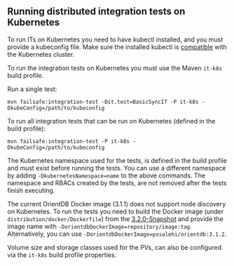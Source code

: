 ## Running distributed integration tests on Kubernetes

To run ITs on Kubernetes you need to have kubectl installed, and you must provide a kubeconfig file. Make sure the installed kubectl is [compatible](https://kubernetes.io/docs/setup/release/version-skew-policy/#kubectl) with the Kubernetes cluster.

To run the integration tests on Kubernetes you must use the Maven `it-k8s` build profile.

Run a single test:
```
mvn failsafe:integration-test -Dit.test=BasicSyncIT -P it-k8s -DkubeConfig=/path/to/kubeconfig
```

To run all integration tests that can be run on Kubernetes (defined in the build profile):
```
mvn failsafe:integration-test -P it-k8s -DkubeConfig=/path/to/kubeconfig
```

The Kubernetes namespace used for the tests, is defined in the build profile and must exist before running the tests. You can use a different namespace by adding `-DkubernetesNamespace=name` to the above commands. The namespace and RBACs created by the tests, are not removed after the tests finish executing.

The current OrientDB Docker image (3.1.1) does not support node discovery on Kubernetes. To run the tests you need to build the Docker image (under `distribution/docker/Dockerfile`) from the [3.2.0-Snapshot](https://oss.sonatype.org/content/repositories/snapshots/com/orientechnologies/orientdb-community/3.2.0-SNAPSHOT/orientdb-community-3.2.0-20200814.124313-31.tar.gz) and provide the image name with `-DorientdbDockerImage=repository/image:tag`. Alternatively, you can use `-DorientdbDockerImage=pxsalehi/orientdb:3.1.2`.

Volume size and storage classes used for the PVs, can also be configured via the `it-k8s` build profile properties.